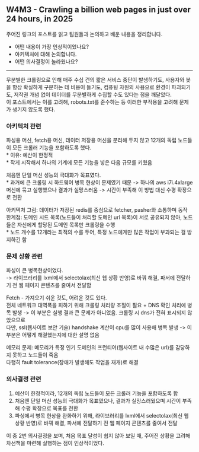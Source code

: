 ## W4M3 - Crawling a billion web pages in just over 24 hours, in 2025

주어진 링크의 포스트를 읽고 팀원들과 논의하고 배운 내용을 정리합니다.
- 어떤 내용이 가장 인상적이었나요?
- 아키텍처에 대해 논의합니다.
- 어떤 의사결정이 놀라웠나요?
---
무분별한 크롤링으로 인해 매주 수십 건의 짧은 서비스 중단이 발생하기도, 사용자와 봇을 항상 확실하게 구분하는 데 비용이 들기도, 컴퓨팅 자원의 사용으로 환경이 파괴되기도, 저작권 개념 없이 데이터를 무분별하게 수집할 수도 있다는 점을 깨달았다.  
이 포스트에서는 이를 고려해, robots.txt를 준수하는 등 이러한 부작용을 고려해 문제가 생기지 않도록 했다.  

### 아키텍처 관련
파싱용 머신, fetch용 머신, 데이터 저장용 머신을 분리해 두지 않고 
12개의 독립 노드들이 모든 크롤러 기능을 포함하도록 했다.  
        * 이유: 예산이 한정적  
        * 작게 시작해서 하나의 기계에 모든 기능을 넣은 다음 규모를 키웠음  
  
처음엔 단일 머신 성능의 극대화가 목표였다.  
        * 과거에 큰 크롤링 시 하드웨어 병목 현상이 문제였기 때문 -> 하나의 aws i7i.4xlarge머신에 묶고 실행했으나 결과가 실망스러움 -> 시간이 부족해 이 방법 대신 수평 확장으로 전환  
  
아키텍처 그림: 데이터가 저장된 redis를 중심으로 fetcher, pasher와 소통하며 동작  
한계점: 도메인 시드 목록(노드들이 처리할 도메인 url 목록)이 서로 공유되지 않아, 노드들은 자신에게 할당된 도메인 목록만 크롤링을 수행  
        * 노드 개수를 12개라는 최적의 수를 두어, 특정 노드에게만 많은 작업이 부과되는 걸 방지하긴 함  

### 문제 상황 관련  
파싱이 큰 병목현상이었다.  
-> 라이브러리를 lxml에서 selectolax(최신 웹 상황 반영)로 바꿔 해결, 파서에 전달하기 전 웹 페이지 콘텐츠를 줄여서 전달함  
  
Fetch - 가져오기 쉬운 것도, 어려운 것도 있다.  
전체 네트워크 대역폭을 피하기 위해 크롤링 처리량 조절이 필요 + DNS 확인 처리에 병목 발생 -> 이 부분은 실행 결과 큰 문제가 아니었음. 크롤링 시 dns가 전혀 표시되지 않았으므로  
다만, ssl(웹사이트 보안 기술) handshake 계산이 cpu를 많이 사용해 병목 발생 -> 이 부분은 어떻게 해결했는지에 대한 설명 없음  
  
메모리 문제: 메모리가 특정 인기 도메인의 프런티어(웹사이트 내 수많은 url)를 감당하지 못하고 노드들이 죽음  
다행히 fault tolerance(장애가 발생해도 작업을 재개)로 해결  

### 의사결정 관련
1. 예산이 한정적이라, 12개의 독립 노드들이 모든 크롤러 기능을 포함하도록 함
2. 처음엔 단일 머신 성능의 극대화가 목표였으나, 결과가 실망스러웠으며 시간이 부족해 수평 확장으로 목표를 전환
3. 파싱에서 병목 현상을 완화하기 위해, 라이브러리를 lxml에서 selectolax(최신 웹 상황 반영)로 바꿔 해결, 파서에 전달하기 전 웹 페이지 콘텐츠를 줄여서 전달  
  
이 중 2번 의사결정을 보며, 처음 목표 달성이 쉽지 않아 보일 때, 주어진 상황을 고려해 차선책을 마련해 실행하는 점이 인상적이었다.
